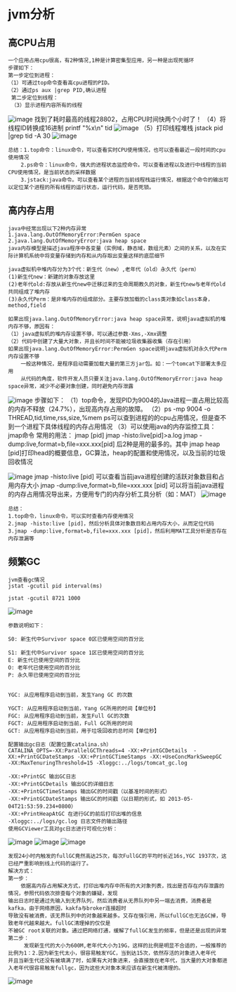 # jvm分析
## 高CPU占用
	一个应用占用cpu很高，有2种情况,1种是计算密集型应用，另一种是出现死循环
	步骤如下：
	第一步定位到进程：
	（1）可通过top命令查看高cpu进程的PID。
	（2）通过ps aux |grep PID,确认进程
	 第二步定位到线程：
	 （3）显示进程内容所有的线程
![image](https://github.com/williamzhang11/fastTech/blob/master/src/main/java/com/xiu/fastTech/jvmanalyze/image/showthread.jpg)
		找到了耗时最高的线程28802，占用CPU时间快两个小时了！
	（4）将线程ID转换成16进制
		printf "%x\n" tid
![image](https://github.com/williamzhang11/fastTech/blob/master/src/main/java/com/xiu/fastTech/jvmanalyze/image/transsex.jpg)
	（5）打印线程堆栈
		jstack pid |grep tid -A 30
![image](https://github.com/williamzhang11/fastTech/blob/master/src/main/java/com/xiu/fastTech/jvmanalyze/image/mapstack.jpg)
	
	总结：1.top命令：linux命令，可以查看实时CPU使用情况，也可以查看最近一段时间的cpu使用情况
		2.ps命令：linux命令，强大的进程状态监控命令。可以查看进程以及进行中线程的当前CPU使用情况，是当前状态的采样数据
		3.jstack:java命令。可以查看某个进程的当前线程栈运行情况，根据这个命令的输出可以定位某个进程的所有线程的运行状态，运行代码，是否死锁。
		
## 高内存占用
	java中经常出现以下2种内存异常
	1.java.lang.OutOfMemoryError:PermGen space
	2.java.lang.OutOfMemoryError:java heap space
	java内存模型是描述java程序中各变量（实例域，静态域，数组元素）之间的关系，以及在实际计算机系统中将变量存储到内存和从内存取出变量这样的底层细节
	
	java虚拟机中堆内存分为3个代：新生代（new）,老年代（old）永久代（perm）
	(1)新生代new：新建的对象存放这里
	(2)老年代old:存放从新生代new中迁移过来的生命周期教久的对象，新生代new与老年代old共同组成了堆内存
	(3)永久代Perm：是非堆内存的组成部分。主要存放加载的class类对象如class本身，method,field
	
	如果出现java.lang.OutOfMemoryError:java heap space异常，说明java虚拟机的堆内存不够，原因有：
	（1）java虚拟机的堆内存设置不够，可以通过参数-Xms,-Xmx调整
	（2）代码中创建了大量大对象，并且长时间不能被垃圾收集器收集（存在引用）
	如果出现java.lang.OutOfMemoryError:PermGen space说明java虚拟机对永久代Perm内存设置不够
		一般这种情况，是程序启动需要加载大量的第三方jar包。如：一个tomcat下部署太多应用
		从代码的角度，软件开发人员只要关注java.lang.OutOfMemoryError:java heap space异常，减少不必要对象创建，同时避免内存泄露
![image](https://github.com/williamzhang11/fastTech/blob/master/src/main/java/com/xiu/fastTech/jvmanalyze/image/memtop.jpg)
	步骤如下：
	（1）top命令，发现PID为9004的Java进程一直占用比较高的内存不释放（24.7%），出现高内存占用的故障。
	（2）ps -mp 9004 -o THREAD,tid,time,rss,size,%mem
		ps可以查到进程的的cpu占用情况，但是查不到一个进程下具体线程的内存占用情况
	（3）可以使用java的内存监控工具：jmap命令
	 常用的用法：
	jmap [pid]
	jmap -histo:live[pid]>a.log
	jmap -dump:live,format=b,file=xxx.xxx[pid]
	后2种是用的最多的。其中
	jmap heap [pid]打印head的概要信息，GC算法，heap的配置和使用情况，以及当前的垃圾回收情况
	
![image](https://github.com/williamzhang11/fastTech/blob/master/src/main/java/com/xiu/fastTech/jvmanalyze/image/jmapheap.JPG)
	jmap -histo:live [pid] 可以查看当前java进程创建的活跃对象数目和占用内存大小
	jmap -dump:live,format=b,file=xxx.xxx [pid] 可以将当前java进程的内存占用情况导出来，方便用专门的内存分析工具分析（如：MAT）
![image](https://github.com/williamzhang11/fastTech/blob/master/src/main/java/com/xiu/fastTech/jvmanalyze/image/jmapoperator.jpg)

	总结：
	1.top命令，linux命令，可以实时查看内存使用情况
	2.jmap -histo:live [pid]，然后分析具体对象数目和占用内存大小，从而定位代码
	3.jmap -dump:live,format=b,file=xxx.xxx [pid]，然后利用MAT工具分析是否存在内存泄漏等
	
## 频繁GC
	jvm查看gc情况
	jstat -gcutil pid interval(ms)
	
	jstat -gcutil 8721 1000
![image](https://github.com/williamzhang11/fastTech/blob/master/src/main/java/com/xiu/fastTech/jvmanalyze/image/jstat.JPG)

	参数说明如下：
	
	S0: 新生代中Survivor space 0区已使用空间的百分比
	
	S1: 新生代中Survivor space 1区已使用空间的百分比
	E: 新生代已使用空间的百分比
	O: 老年代已使用空间的百分比
	P: 永久带已使用空间的百分比
	
	
	YGC: 从应用程序启动到当前，发生Yang GC 的次数
	
	YGCT: 从应用程序启动到当前，Yang GC所用的时间【单位秒】
	FGC: 从应用程序启动到当前，发生Full GC的次数
	FGCT: 从应用程序启动到当前，Full GC所用的时间
	GCT: 从应用程序启动到当前，用于垃圾回收的总时间【单位秒】
	
	配置输出gc日志（配置位置catalina.sh）
	CATALINA_OPTS=-XX:ParallelGCThreads=4 -XX:+PrintGCDetails  -XX:+PrintGCDateStamps -XX:+PrintGCTimeStamps -XX:+UseConcMarkSweepGC 	-XX:MaxTenuringThreshold=15 -Xloggc:../logs/tomcat_gc.log
	
	-XX:+PrintGC 输出GC日志
	-XX:+PrintGCDetails 输出GC的详细日志
	-XX:+PrintGCTimeStamps 输出GC的时间戳（以基准时间的形式）
	-XX:+PrintGCDateStamps 输出GC的时间戳（以日期的形式，如 2013-05-04T21:53:59.234+0800）
	-XX:+PrintHeapAtGC 在进行GC的前后打印出堆的信息
	-Xloggc:../logs/gc.log 日志文件的输出路径
	使用GCViewer工具对gc日志进行可视化分析：
![image](https://github.com/williamzhang11/fastTech/blob/master/src/main/java/com/xiu/fastTech/jvmanalyze/image/gc.JPG)
![image](https://github.com/williamzhang11/fastTech/blob/master/src/main/java/com/xiu/fastTech/jvmanalyze/image/gcpause.JPG)
![image](https://github.com/williamzhang11/fastTech/blob/master/src/main/java/com/xiu/fastTech/jvmanalyze/image/gcsummary.JPG)

	发现24小时内触发的fullGC竟然高达25次，每次FullGC的平均时长近16s,YGC 1937次，这已经严重影响到线上代码的运行了。
	解决方式：
	第一步：
		依据高内存占用解决方式，打印出堆内存中所有的大对象列表，找出是否存在内存泄露的情况，参照代码依次排查每个对象的嫌疑，发现
	输出日志时是通过先输入到无界队列，然后消费者从无界队列中另一端去消费，消费者是kafka，由于网络原因，kakfa与broker连接超时
	导致没有被消费，该无界队列中的对象越来越多。又存在强引用，所以fullGC也无法GC掉，导致老年代越来越大。fullGC清理掉的仅仅是
	不被GC root关联的对象。通过把网络打通，缓解了fullGC发生的频率，但是还是出现的异常
	第二步：
		 发现新生代的大小为600M,老年代大小为19G，这样的比例是明显不合适的，一般推荐的比例为1：2.因为新生代太小，很容易触发YGC，当到达15次，依然存活的对象进入老年代
	并且当新生代还没有被填满了时，如果有大对象进来，会直接放在老年代，当大量的大对象都进入老年代很容易触发fullgc，因为这些大对象本来应该在新生代被清理的。
	
![image](https://github.com/williamzhang11/fastTech/blob/master/src/main/java/com/xiu/fastTech/jvmanalyze/image/jvmgc.png)	
	
	
	
	
	
	
	
	
	
	
	
	
	
	
	
	
	
	
	
	
	
	
	
	
